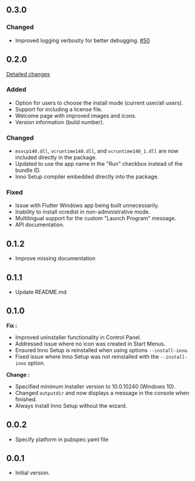 ## 0.3.0

### Changed
- Improved logging verbosity for better debugging. [#50](https://github.com/izzalDev/inno_build/pull/50)

## 0.2.0

[Detailed changes](https://github.com/izzalDev/inno_build/compare/b3c81a8332abe5f365a222189d6b8b6fb14dcfc8...df778636f0700aa80fa858df9ebb75ab3a600000)

### Added
- Option for users to choose the install mode (current user/all users).
- Support for including a license file.
- Welcome page with improved images and icons.
- Version information (build number).

### Changed
- `msvcp140.dll`, `vcruntime140.dll`, and `vcruntime140_1.dll` are now included directly in the package.
- Updated to use the app name in the "Run" checkbox instead of the bundle ID.
- Inno Setup compiler embedded directly into the package.

### Fixed
- Issue with Flutter Windows app being built unnecessarily.
- Inability to install vcredist in non-administrative mode.
- Multilingual support for the custom "Launch Program" message.
- API documentation.

## 0.1.2

- Improve missing documentation

## 0.1.1

- Update README.md

## 0.1.0

**Fix :**
- Improved uninstaller functionality in Control Panel.
- Addressed issue where no icon was created in Start Menus.
- Ensured Inno Setup is reinstalled when using options `--install-inno`.
- Fixed issue where Inno Setup was not reinstalled with the `--install-inno` option.

**Change :**
- Specified minimum installer version to 10.0.10240 (Windows 10).
- Changed `outputdir` and now displays a message in the console when finished.
- Always install Inno Setup without the wizard.

## 0.0.2

- Specify platform in pubspec.yaml file

## 0.0.1

- Initial version.
